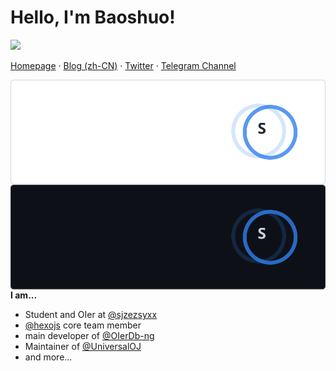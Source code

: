 # Hello, I'm Baoshuo!

![](https://wakatime-badge.vercel.app/badge?style=flat-square)

[Homepage](https://baoshuo.ren/?utm_source=github.com&utm_medium=renbaoshuo&utm_campaign=profile-readme) ·
[Blog (zh-CN)](https://blog.baoshuo.ren/?utm_source=github.com&utm_medium=renbaoshuo&utm_campaign=profile-readme) ·
[Twitter](https://twitter.com/renbaoshuo) ·
[Telegram Channel](https://t.me/renbaoshuo)

<a href="https://github.com/renbaoshuo#gh-light-mode-only">
  <img src="https://raw.githubusercontent.com/renbaoshuo/profile-readme-stats-card/master/github-readme-stats_renbaoshuo.light.svg#gh-light-mode-only" align="right" alt="My GitHub Stats" />
</a>

<a href="https://github.com/renbaoshuo#gh-dark-mode-only">
  <img src="https://raw.githubusercontent.com/renbaoshuo/profile-readme-stats-card/master/github-readme-stats_renbaoshuo.dark.svg#gh-dark-mode-only" align="right" alt="My GitHub Stats" />
</a>

**I am...**

- Student and OIer at [@sjzezsyxx](https://github.com/sjzezsyxx)
- [@hexojs](https://github.com/hexojs) core team member
- main developer of [@OIerDb-ng](https://github.com/OIerDb-ng)
- Maintainer of [@UniversalOJ](https://github.com/UniversalOJ)
- and more...
